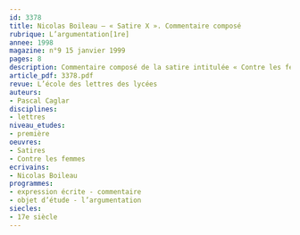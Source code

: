 ```yaml
---
id: 3378
title: Nicolas Boileau – « Satire X ». Commentaire composé 
rubrique: L’argumentation[1re]
annee: 1998
magazine: n°9 15 janvier 1999
pages: 8
description: Commentaire composé de la satire intitulée « Contre les femmes ».
article_pdf: 3378.pdf
revue: L’école des lettres des lycées
auteurs:
- Pascal Caglar
disciplines:
- lettres
niveau_etudes:
- première
oeuvres:
- Satires
- Contre les femmes
ecrivains:
- Nicolas Boileau
programmes:
- expression écrite - commentaire
- objet d’étude - l’argumentation
siecles:
- 17e siècle
---
```

